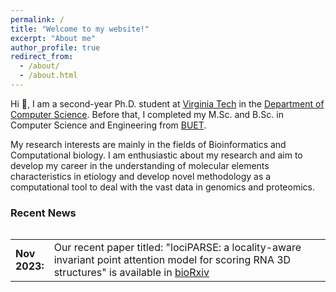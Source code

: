 ```yaml
---
permalink: /
title: "Welcome to my website!"
excerpt: "About me"
author_profile: true
redirect_from: 
  - /about/
  - /about.html
---
```


Hi 👋, I am a second-year Ph.D. student at [Virginia Tech](https://www.vt.edu) in the [Department of Computer Science](https://cs.vt.edu). Before that, I completed my M.Sc. and B.Sc. in Computer Science and Engineering from [BUET](https://www.buet.ac.bd/web/#/).


My research interests are mainly in the fields of Bioinformatics and Computational biology. I am enthusiastic about my research and aim to develop my career in the understanding of  molecular elements characteristics in etiology and develop novel methodology as a computational tool to deal with the vast data in genomics and proteomics.

### **Recent News**

<style>
table, tr, td {
    border: none;
}
</style>
<div style="height:250px;overflow:auto;border:0px;border-collapse: collapse;" >
	<table  border="none" style="border:0px;border-collapse: collapse;" rules="none" >
	<colgroup>
       <col span="1" style="width: 12%;">
       <col span="1" style="width: 88%;">
	</colgroup>

<tr><td> <b> Nov 2023: </b> </td> <td> Our recent paper titled: "lociPARSE: a locality-aware invariant point attention model for scoring RNA 3D structures" is available in <a href="https://www.biorxiv.org/content/10.1101/2023.11.04.565599v1">bioRxiv</a> </td></tr>

